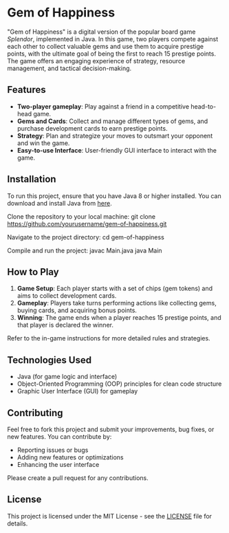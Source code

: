# Gem of Happiness

"Gem of Happiness" is a digital version of the popular board game *Splendor*, implemented in Java. In this game, two players compete against each other to collect valuable gems and use them to acquire prestige points, with the ultimate goal of being the first to reach 15 prestige points. The game offers an engaging experience of strategy, resource management, and tactical decision-making.

## Features

- **Two-player gameplay**: Play against a friend in a competitive head-to-head game.
- **Gems and Cards**: Collect and manage different types of gems, and purchase development cards to earn prestige points.
- **Strategy**: Plan and strategize your moves to outsmart your opponent and win the game.
- **Easy-to-use Interface**: User-friendly GUI interface to interact with the game.

## Installation

To run this project, ensure that you have Java 8 or higher installed. You can download and install Java from [here](https://www.oracle.com/java/technologies/javase-jdk11-downloads.html).

Clone the repository to your local machine:
git clone https://github.com/yourusername/gem-of-happiness.git


Navigate to the project directory:
cd gem-of-happiness


Compile and run the project:
javac Main.java java Main


## How to Play

1. **Game Setup**: Each player starts with a set of chips (gem tokens) and aims to collect development cards.
2. **Gameplay**: Players take turns performing actions like collecting gems, buying cards, and acquiring bonus points.
3. **Winning**: The game ends when a player reaches 15 prestige points, and that player is declared the winner.

Refer to the in-game instructions for more detailed rules and strategies.

## Technologies Used

- Java (for game logic and interface)
- Object-Oriented Programming (OOP) principles for clean code structure
- Graphic User Interface (GUI) for gameplay

## Contributing

Feel free to fork this project and submit your improvements, bug fixes, or new features. You can contribute by:

- Reporting issues or bugs
- Adding new features or optimizations
- Enhancing the user interface

Please create a pull request for any contributions.

## License

This project is licensed under the MIT License - see the [LICENSE](LICENSE) file for details.
